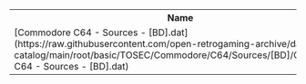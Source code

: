 <table>
<tr><th>Name</th><th>Size</th></tr>
<tr><td>
[Commodore C64 - Sources - [BD].dat](https://raw.githubusercontent.com/open-retrogaming-archive/dat-catalog/main/root/basic/TOSEC/Commodore/C64/Sources/[BD]/Commodore C64 - Sources - [BD].dat)
</td><td>6199</td></tr>
</table>
